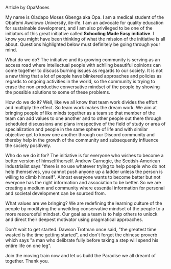 Article by OpaMoses

My name is Oladapo Moses Gbenga aka Opa. I am a medical student of the Obafemi Awolowo University, ile-ife. I am an advocate for quality education for sustainable development, and I am also privileged to be one of the initiators of this great initiative called <b>Schooling Made Easy initiative</b>. I know you might have been thinking of what the mission of the initiative is all about. Questions highlighted below must definitely be going through your mind.

What do we do?
The initiative and its growing community is serving as an access road where intellectual people with achiling beautiful opinions can come together to discuss burning issues as regards to our society. It is not a new thing that a lot of people have blinkered approaches and policies as regards to ongoing activities in the world, so the community is trying to erase the non-productive conversative mindset of the people by showing the possible solutions to some of these problems. 

How do we do it?
Well, like we all know that team work divides the effort and multiply the effect. So team work makes the dream work. We aim at bringing people of like minds together as a team so that member of the team can add values to one another and to other people out there through scheduled discussions and plans irrespective of the field of study or area of specialization and people in the same sphere of life and with similar objective get to know one another through our Discord community and thereby help in the growth of the community and subsequently influence the society positively. 

Who do we do it for?
The initiative is for everyone who wishes to become a better version of himself/herself. Andrew Carnegie, the Scotish-American industrialist says "there is no use whatever trying to help poeple who do not help themselves, you cannot push anyone up a ladder unless the person is willing to climb himself". Almost everyone wants to become better but not everyone has the right information and association to be better. So we are creating a medium and community where essential information for personal and societal development can be sourced from. 

What values are we bringing?
We are redefining the learning culture of the people by modifying the unyeilding conservative mindset of the people to a more resourceful mindset. Our goal as a team is to help others to unlock and direct their deepest motivator using pragmatical approaches.

Don't wait to get started. Dawson Trotman once said, "the greatest time wasted is the time getting started", and don't forget the chinese proverb which says "a man who delibrate fully before taking a step will spend his entire life on one leg". 

Join the moving train now and let us build the Paradise we all dreamt of together. Thank you.